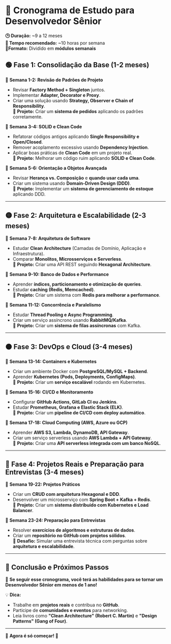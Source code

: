 # 📌 Cronograma de Estudo para Desenvolvedor Sênior

**🕒 Duração:** ~9 a 12 meses  
**📅 Tempo recomendado:** ~10 horas por semana  
**📍Formato:** Dividido em **módulos semanais**

## **🟢 Fase 1: Consolidação da Base (1-2 meses)**
📅 **Semana 1-2: Revisão de Padrões de Projeto**
- Revisar **Factory Method + Singleton** juntos.
- Implementar **Adapter, Decorator e Proxy**.
- Criar uma solução usando **Strategy, Observer e Chain of Responsibility**.  
  📌 **Projeto:** Criar um **sistema de pedidos** aplicando os padrões corretamente.

📅 **Semana 3-4: SOLID e Clean Code**
- Refatorar códigos antigos aplicando **Single Responsibility e Open/Closed**.
- Remover acoplamento excessivo usando **Dependency Injection**.
- Aplicar boas práticas de **Clean Code** em um projeto real.  
  📌 **Projeto:** Melhorar um código ruim aplicando **SOLID e Clean Code**.

📅 **Semana 5-6: Orientação a Objetos Avançada**
- Revisar **Herança vs. Composição** e **quando usar cada uma**.
- Criar um sistema usando **Domain-Driven Design (DDD)**.  
  📌 **Projeto:** Implementar um **sistema de gerenciamento de estoque** aplicando DDD.

---

## **🟡 Fase 2: Arquitetura e Escalabilidade (2-3 meses)**
📅 **Semana 7-8: Arquitetura de Software**
- Estudar **Clean Architecture** (Camadas de Domínio, Aplicação e Infraestrutura).
- Comparar **Monolitos, Microsserviços e Serverless**.  
  📌 **Projeto:** Criar uma API REST seguindo **Hexagonal Architecture**.

📅 **Semana 9-10: Banco de Dados e Performance**
- Aprender **índices, particionamento e otimização de queries**.
- Estudar **caching (Redis, Memcached)**.  
  📌 **Projeto:** Criar um sistema com **Redis para melhorar a performance**.

📅 **Semana 11-12: Concorrência e Paralelismo**
- Estudar **Thread Pooling e Async Programming**.
- Criar um serviço assíncrono usando **RabbitMQ/Kafka**.  
  📌 **Projeto:** Criar um **sistema de filas assíncronas** com Kafka.

---

## **🟠 Fase 3: DevOps e Cloud (3-4 meses)**
📅 **Semana 13-14: Containers e Kubernetes**
- Criar um ambiente Docker com **PostgreSQL/MySQL + Backend**.
- Aprender **Kubernetes (Pods, Deployments, ConfigMaps)**.  
  📌 **Projeto:** Criar um **serviço escalável** rodando em Kubernetes.

📅 **Semana 15-16: CI/CD e Monitoramento**
- Configurar **GitHub Actions, GitLab CI ou Jenkins**.
- Estudar **Prometheus, Grafana e Elastic Stack (ELK)**.  
  📌 **Projeto:** Criar um **pipeline de CI/CD com deploy automático**.

📅 **Semana 17-18: Cloud Computing (AWS, Azure ou GCP)**
- Aprender **AWS S3, Lambda, DynamoDB, API Gateway**.
- Criar um serviço serverless usando **AWS Lambda + API Gateway**.  
  📌 **Projeto:** Criar uma **API serverless integrada com um banco NoSQL**.

---

## **🔴 Fase 4: Projetos Reais e Preparação para Entrevistas (3-4 meses)**
📅 **Semana 19-22: Projetos Práticos**
- Criar um **CRUD com arquitetura Hexagonal e DDD**.
- Desenvolver um microsserviço com **Spring Boot + Kafka + Redis**.  
  📌 **Projeto:** Criar um **sistema distribuído com Kubernetes e Load Balancer**.

📅 **Semana 23-24: Preparação para Entrevistas**
- Resolver **exercícios de algoritmos e estruturas de dados**.
- Criar um **repositório no GitHub com projetos sólidos**.  
  📌 **Desafio:** Simular uma entrevista técnica com perguntas sobre **arquitetura e escalabilidade**.

---

## **🚀 Conclusão e Próximos Passos**
📌 **Se seguir esse cronograma, você terá as habilidades para se tornar um Desenvolvedor Sênior em menos de 1 ano!**

💡 **Dica:**
- Trabalhe em **projetos reais** e contribua no **GitHub**.
- Participe de **comunidades e eventos** para networking.
- Leia livros como **"Clean Architecture" (Robert C. Martin)** e **"Design Patterns" (Gang of Four)**.

---

📌 **Agora é só começar! 🚀**